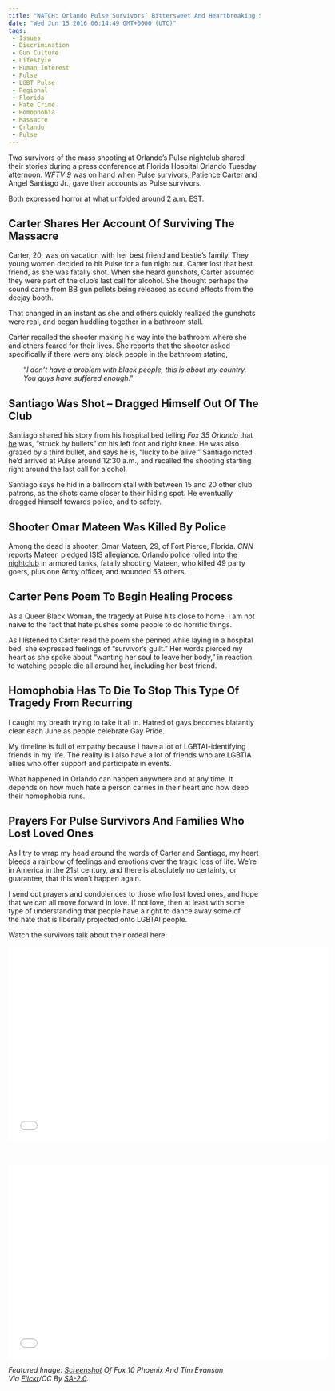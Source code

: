 ```yaml
---
title: "WATCH: Orlando Pulse Survivors’ Bittersweet And Heartbreaking Stories"
date: "Wed Jun 15 2016 06:14:49 GMT+0000 (UTC)"
tags: 
 - Issues
 - Discrimination
 - Gun Culture
 - Lifestyle
 - Human Interest
 - Pulse
 - LGBT Pulse
 - Regional
 - Florida
 - Hate Crime
 - Homophobia
 - Massacre
 - Orlando
 - Pulse
---
```

<p><!-- Quick Adsense WordPress Plugin: http://quicksense.net/ --></p><p>Two survivors of the mass shooting at Orlando&#x2019;s Pulse nightclub shared their stories during a press conference at Florida Hospital Orlando Tuesday afternoon.&#xA0;<em>WFTV 9&#xA0;</em><a href="http://www.wftv.com/news/local/orlando-shooting-survivor-i-begged-god-to-take-my-soul-from-my-body/342284235" onclick="__gaTracker(&apos;send&apos;, &apos;event&apos;, &apos;outbound-article&apos;, &apos;http://www.wftv.com/news/local/orlando-shooting-survivor-i-begged-god-to-take-my-soul-from-my-body/342284235&apos;, &apos;was&apos;);">was</a> on hand when Pulse survivors, Patience Carter and Angel Santiago&#xA0;Jr., gave their accounts as Pulse survivors.</p><p>Both expressed horror at what unfolded around 2 a.m. EST.</p><h2>Carter Shares Her Account Of Surviving The Massacre</h2><p>Carter, 20, was on vacation with her best friend and bestie&#x2019;s family. They young women decided to hit Pulse for a fun night out. Carter lost that&#xA0;best friend, as she was fatally shot. When she heard gunshots, Carter assumed they were part of the club&#x2019;s last call for alcohol. She thought perhaps the sound came from BB gun pellets being released as sound effects from the deejay booth.</p><p>That changed in an instant as she and others quickly realized the gunshots were real, and began huddling together in a bathroom stall.</p><p>Carter&#xA0;recalled the shooter making his way into the bathroom where she and others feared for their lives. She reports that the shooter asked specifically if there were any black people in the bathroom stating,</p><p style="padding-left: 30px;">&#x201C;<em>I don&#x2019;t have a problem with black people, this is about my country. You guys have suffered enough</em>.&#x201D;</p><h2>Santiago Was Shot &#x2013; Dragged Himself Out Of The Club</h2><p>Santiago shared his&#xA0;story from his hospital bed telling&#xA0;<em>Fox 35 Orlando</em>&#xA0;that <a href="http://www.fox35orlando.com/news/local-news/159235178-story" onclick="__gaTracker(&apos;send&apos;, &apos;event&apos;, &apos;outbound-article&apos;, &apos;http://www.fox35orlando.com/news/local-news/159235178-story&apos;, &apos;he&apos;);">he</a> was, &#x201C;struck by bullets&#x201D; on his left foot and right knee. He was also grazed by a third bullet, and says he is, &#x201C;lucky to be alive.&#x201D; Santiago&#xA0;noted he&#x2019;d arrived at Pulse around 12:30 a.m., and recalled the shooting starting right around the last call for alcohol.</p><p>Santiago says he hid in a ballroom stall with between 15 and 20 other club patrons, as the shots came closer to their hiding spot. He eventually dragged himself towards police, and to&#xA0;safety.</p><h2>Shooter Omar Mateen Was Killed By Police</h2><p>Among the dead is shooter, Omar Mateen, 29, of Fort Pierce, Florida. <em>CNN</em> reports Mateen&#xA0;<a href="http://www.cnn.com/2016/06/12/us/orlando-nightclub-shooting/" onclick="__gaTracker(&apos;send&apos;, &apos;event&apos;, &apos;outbound-article&apos;, &apos;http://www.cnn.com/2016/06/12/us/orlando-nightclub-shooting/&apos;, &apos;pledged&apos;);">pledged</a> ISIS allegiance. Orlando police rolled into <a href="http://www.liberalamerica.org/2016/06/12/50-confirmed-dead-53-wounded-worst-mass-shooting-us-history/">the nightclub</a> in armored tanks, fatally shooting Mateen, who killed 49&#xA0;party goers, plus&#xA0;one Army officer,&#xA0;and wounded 53 others.</p><h2>Carter Pens Poem To Begin Healing Process</h2><p>As a Queer Black Woman, the tragedy at Pulse hits close to home. I am not naive to the fact that hate pushes some people to do horrific things.</p><p>As I listened to Carter read the poem she penned while laying in a hospital bed, she expressed feelings of &#x201C;survivor&#x2019;s guilt.&#x201D; Her words pierced my heart as she spoke about &#x201C;wanting her soul to leave her body,&#x201D; in reaction to watching people die all around her, including her best friend.</p><h2>Homophobia Has To Die To Stop This Type Of Tragedy From Recurring</h2><p>I caught my breath trying to take it all in. Hatred of gays becomes&#xA0;blatantly clear each June as people celebrate Gay Pride.</p><p>My timeline is full of empathy because I have a lot of LGBTAI-identifying friends in my life. The reality is I also have a lot of friends who are LGBTIA allies who offer support and participate in events.</p><p>What happened in Orlando can happen anywhere and at any time. It depends on how much hate a person carries in their heart and how deep their homophobia runs.</p><h2>Prayers For Pulse Survivors And Families Who Lost Loved Ones</h2><p><!-- Quick Adsense WordPress Plugin: http://quicksense.net/ --></p><p>As I try to wrap my head around the words of Carter and Santiago, my heart bleeds a rainbow of feelings and emotions over the tragic loss of life. We&#x2019;re in America in the 21st century, and there is absolutely no certainty, or guarantee, that this won&#x2019;t happen again.</p><p>I send out prayers and condolences to those who lost loved ones, and hope that we can all move forward in love. If not love, then at least with some type of understanding that people have a right to dance away some of the&#xA0;hate that is liberally projected onto LGBTAI people.</p><p>Watch the survivors talk about their ordeal here:</p><p><span class="embed-youtube" style="text-align:center; display: block;"><iframe class="youtube-player" type="text/html" width="640" height="390" src="//www.youtube.com/embed/-24K5x5_ii0?version=3&amp;rel=1&amp;fs=1&amp;autohide=2&amp;showsearch=0&amp;showinfo=1&amp;iv_load_policy=1&amp;wmode=transparent" allowfullscreen="true" style="border:0;"></iframe></span></p><p>&#xA0;</p><p><span class="embed-youtube" style="text-align:center; display: block;"><iframe class="youtube-player" type="text/html" width="640" height="390" src="//www.youtube.com/embed/ZWOIfObmFCM?version=3&amp;rel=1&amp;fs=1&amp;autohide=2&amp;showsearch=0&amp;showinfo=1&amp;iv_load_policy=1&amp;wmode=transparent" allowfullscreen="true" style="border:0;"></iframe></span></p><p><em>Featured Image: <a href="https://youtu.be/-24K5x5_ii0" onclick="__gaTracker(&apos;send&apos;, &apos;event&apos;, &apos;outbound-article&apos;, &apos;https://youtu.be/-24K5x5_ii0&apos;, &apos;Screenshot&apos;);">Screenshot</a> Of Fox 10 Phoenix And Tim Evanson Via&#xA0;<a href="https://www.flickr.com/photos/timevanson/27349544290/in/photolist-HEMyF5-77kzBg-6AGro8-77pjPy-77kvQn-4PnWRc-J7d6MF-77kxED-77pp49-77ppSE-HFB2aU-HcyotU-HbhccU-J5x3P1-HXvckw-HbecS7-J4kXuw-HdgVfa-HZFGX4-8KynBn-8Kyoar-8KynHt-gq8o8c-8KBrvA-J5Ekpm-Hd5ZqC-HXvKPQ-J6PVZ9-r4TksM-rj3BoE-HdbCVr-J5EjuL-Hd5ZME-HHC6j1-J5EmVh-r324m2-r4LaGh-HHC2gG-HeuGuu-HHwJid-qpyky8-r4M5bY-r4M2Rh-qpm1TC-h2Boev-4PkQxF-4PnSon-4PnT6F-4Pq5Ub-r3261z" onclick="__gaTracker(&apos;send&apos;, &apos;event&apos;, &apos;outbound-article&apos;, &apos;https://www.flickr.com/photos/timevanson/27349544290/in/photolist-HEMyF5-77kzBg-6AGro8-77pjPy-77kvQn-4PnWRc-J7d6MF-77kxED-77pp49-77ppSE-HFB2aU-HcyotU-HbhccU-J5x3P1-HXvckw-HbecS7-J4kXuw-HdgVfa-HZFGX4-8KynBn-8Kyoar-8KynHt-gq8o8c-8KBrvA-J5Ekpm-Hd5ZqC-HXvKPQ-J6PVZ9-r4TksM-rj3BoE-HdbCVr-J5EjuL-Hd5ZME-HHC6j1-J5EmVh-r324m2-r4LaGh-HHC2gG-HeuGuu-HHwJid-qpyky8-r4M5bY-r4M2Rh-qpm1TC-h2Boev-4PkQxF-4PnSon-4PnT6F-4Pq5Ub-r3261z&apos;, &apos;Flickr&apos;);">Flickr</a>/CC&#xA0;By <a href="https://creativecommons.org/licenses/by-sa/2.0/" onclick="__gaTracker(&apos;send&apos;, &apos;event&apos;, &apos;outbound-article&apos;, &apos;https://creativecommons.org/licenses/by-sa/2.0/&apos;, &apos;SA-2.0&apos;);">SA-2.0</a>.</em></p><div style="font-size:0px;height:0px;line-height:0px;margin:0;padding:0;clear:both"></div>